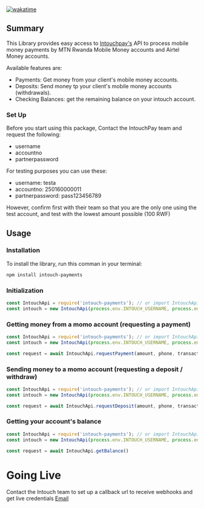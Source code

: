[![wakatime](https://wakatime.com/badge/github/samueltuyizere/intouch-payments.svg)](https://wakatime.com/badge/github/samueltuyizere/intouch-payments)

## Summary

This Library provides easy access to [Intouchpay's](http://intouchpay.co.rw/) API to process mobile money payments by MTN Rwanda Mobile Money accounts and Airtel Money accounts.

Available features are:

- Payments: Get money from your client's mobile money accounts.
- Deposits: Send money tp your client's mobile money accounts (withdrawals).
- Checking Balances: get the remaining balance on your intouch account.

### Set Up

Before you start using this package, Contact the IntouchPay team and request the following:

- username
- accountno
- partnerpassword

For testing purposes you can use these:

- username: testa
- accountno: 250160000011
- partnerpassword: pass123456789

However, confirm first with their team so that you are the only one using the test account, and test with the lowest amount possible (100 RWF)

## Usage

### Installation

To install the library, run this comman in your terminal:

```sh
npm install intouch-payments
```

### Initialization

```javascript
const IntouchApi = require('intouch-payments'); // or import IntouchApi from 'intouch-payments'
const intouch = new IntouchApi(process.env.INTOUCH_USERNAME, process.env.INTOUCH_ACCOUNT_NO, process.env.INTOUCH_PARTNER_PASSWORD, process.env.INTOUCH_CALLBACK_URL);
```

### Getting money from a momo account (requesting a payment)

```javascript
const IntouchApi = require('intouch-payments'); // or import IntouchApi from 'intouch-payments'
const intouch = new IntouchApi(process.env.INTOUCH_USERNAME, process.env.INTOUCH_ACCOUNT_NO, process.env.INTOUCH_PARTNER_PASSWORD);

const request = await IntouchApi.requestPayment(amount, phone, transactionId) // (100, '2507xxxxxxxx', 'sample-reference')
```

### Sending money to a momo account (requesting a deposit / withdraw)

```javascript
const IntouchApi = require('intouch-payments'); // or import IntouchApi from 'intouch-payments'
const intouch = new IntouchApi(process.env.INTOUCH_USERNAME, process.env.INTOUCH_ACCOUNT_NO, process.env.INTOUCH_PARTNER_PASSWORD);

const request = await IntouchApi.requestDeposit(amount, phone, transactionId, reason) // (100, '2507xxxxxxxx', 'sample-reference', 'testing-withdraw')
```

### Getting your account's balance

```javascript
const IntouchApi = require('intouch-payments'); // or import IntouchApi from 'intouch-payments'
const intouch = new IntouchApi(process.env.INTOUCH_USERNAME, process.env.INTOUCH_ACCOUNT_NO, process.env.INTOUCH_PARTNER_PASSWORD);

const request = await IntouchApi.getBalance()
```

# Going Live

Contact the Intouch team to set up a callback url to receive webhooks and get live credentials
[Email](mailto:benitha.louange@intouch.co.rw)
